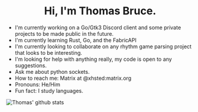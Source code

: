 <h1 align="center">Hi, I'm Thomas Bruce.</h1>

- I'm currently working on a Go/Gtk3 Discord client and some private projects to be made public in the future.
- I'm currently learning Rust, Go, and the FabricAPI
- I'm currently looking to collaborate on any rhythm game parsing project that looks to be interesting.
- I'm looking for help with anything really, my code is open to any suggestions.
- Ask me about python sockets.
- How to reach me: Matrix at @xhsted:matrix.org
- Pronouns: He/Him
- Fun fact: I study languages.

![Thomas' github stats](https://github-readme-stats.vercel.app/api?username=thomasbr404)
